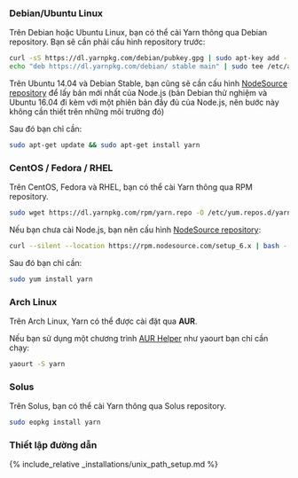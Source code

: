 ### Debian/Ubuntu Linux

Trên Debian hoặc Ubuntu Linux, bạn có thể cài Yarn thông qua Debian repository. Bạn sẽ cần phải cấu hình repository trước:

```sh
curl -sS https://dl.yarnpkg.com/debian/pubkey.gpg | sudo apt-key add -
echo "deb https://dl.yarnpkg.com/debian/ stable main" | sudo tee /etc/apt/sources.list.d/yarn.list
```

Trên Ubuntu 14.04 và Debian Stable, bạn cũng sẽ cần cấu hình [NodeSource repository](https://nodejs.org/en/download/package-manager/#debian-and-ubuntu-based-linux-distributions) để lấy bản mới nhất của Node.js (bản Debian thử nghiệm và Ubuntu 16.04 đi kèm với một phiên bản đầy đủ của Node.js, nên bước này không cần thiết trên những môi trường đó)

Sau đó bạn chỉ cần:

```sh
sudo apt-get update && sudo apt-get install yarn
```

### CentOS / Fedora / RHEL

Trên CentOS, Fedora và RHEL, bạn có thể cài Yarn thông qua RPM repository.

```sh
sudo wget https://dl.yarnpkg.com/rpm/yarn.repo -O /etc/yum.repos.d/yarn.repo
```

Nếu bạn chưa cài Node.js, bạn nên cấu hình [NodeSource repository](https://nodejs.org/en/download/package-manager/#enterprise-linux-and-fedora):

```sh
curl --silent --location https://rpm.nodesource.com/setup_6.x | bash -
```

Sau đó bạn chỉ cần:

```sh
sudo yum install yarn
```

### Arch Linux

Trên Arch Linux, Yarn có thể được cài đặt qua **AUR**.

Nếu bạn sử dụng một chương trình [AUR Helper](https://wiki.archlinux.org/index.php/AUR_helpers) như yaourt bạn chỉ cần chạy:

```sh
yaourt -S yarn
```

### Solus

Trên Solus, bạn có thể cài Yarn thông qua Solus repository.

```sh
sudo eopkg install yarn
```

### Thiết lập đường dẫn

{% include_relative _installations/unix_path_setup.md %}